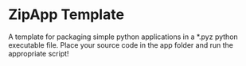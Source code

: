 # ZipApp Template
A template for packaging simple python applications in a *.pyz python executable file.
Place your source code in the app folder and run the appropriate script!